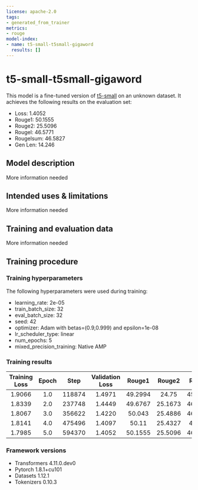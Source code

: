 ```yaml
---
license: apache-2.0
tags:
- generated_from_trainer
metrics:
- rouge
model-index:
- name: t5-small-t5small-gigaword
  results: []
---
```


<!-- This model card has been generated automatically according to the information the Trainer had access to. You
should probably proofread and complete it, then remove this comment. -->

# t5-small-t5small-gigaword

This model is a fine-tuned version of [t5-small](https://huggingface.co/t5-small) on an unknown dataset.
It achieves the following results on the evaluation set:
- Loss: 1.4052
- Rouge1: 50.1555
- Rouge2: 25.5096
- Rougel: 46.5771
- Rougelsum: 46.5827
- Gen Len: 14.246

## Model description

More information needed

## Intended uses & limitations

More information needed

## Training and evaluation data

More information needed

## Training procedure

### Training hyperparameters

The following hyperparameters were used during training:
- learning_rate: 2e-05
- train_batch_size: 32
- eval_batch_size: 32
- seed: 42
- optimizer: Adam with betas=(0.9,0.999) and epsilon=1e-08
- lr_scheduler_type: linear
- num_epochs: 5
- mixed_precision_training: Native AMP

### Training results

| Training Loss | Epoch | Step   | Validation Loss | Rouge1  | Rouge2  | Rougel  | Rougelsum | Gen Len |
|:-------------:|:-----:|:------:|:---------------:|:-------:|:-------:|:-------:|:---------:|:-------:|
| 1.9066        | 1.0   | 118874 | 1.4971          | 49.2994 | 24.75   | 45.8251 | 45.8162   | 14.3197 |
| 1.8339        | 2.0   | 237748 | 1.4449          | 49.6767 | 25.1673 | 46.1631 | 46.156    | 14.2557 |
| 1.8067        | 3.0   | 356622 | 1.4220          | 50.043  | 25.4886 | 46.4577 | 46.437    | 14.2857 |
| 1.8141        | 4.0   | 475496 | 1.4097          | 50.11   | 25.4327 | 46.502  | 46.5001   | 14.2653 |
| 1.7985        | 5.0   | 594370 | 1.4052          | 50.1555 | 25.5096 | 46.5771 | 46.5827   | 14.246  |


### Framework versions

- Transformers 4.11.0.dev0
- Pytorch 1.8.1+cu101
- Datasets 1.12.1
- Tokenizers 0.10.3
